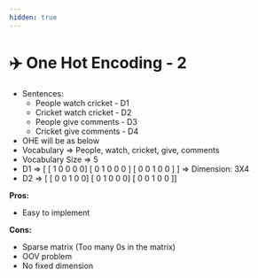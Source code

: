 ```yaml
---
hidden: true
---
```


# ✈️ One Hot Encoding - 2

* Sentences:
  * People watch cricket - D1
  * Cricket watch cricket - D2
  * People give comments - D3
  * Cricket give comments - D4
* OHE will be as below
* Vocabulary ⇒ People, watch, cricket, give, comments
* Vocabulary Size ⇒ 5
* D1 ⇒ \[ \[ 1 0 0 0 0] \[ 0 1 0 0 0 ] \[ 0 0 1 0 0 ] ] ⇒ Dimension: 3X4
* D2 ⇒ \[ \[ 0 0 1 0 0] \[ 0 1 0 0 0] \[ 0 0 1 0 0  ]]

**Pros:**

* Easy to implement

**Cons:**

* Sparse matrix (Too many 0s in the matrix)
* OOV problem
* No fixed dimension

